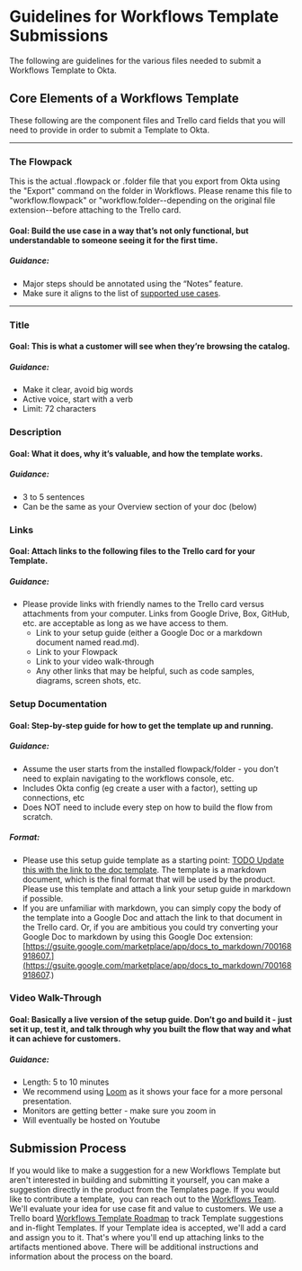 # Guidelines for Workflows Template Submissions

The following are guidelines for the various files needed to submit a Workflows Template to Okta. 

## Core Elements of a Workflows Template

These following are the component files and Trello card fields that you will need to provide in order to submit a Template to Okta.

---

### The Flowpack

This is the actual .flowpack or .folder file that you export from Okta using the "Export" command on the folder in Workflows. Please rename this file to "workflow.flowpack" or "workflow.folder--depending on the original file extension--before attaching to the Trello card.

#### Goal: Build the use case in a way that’s not only functional, but understandable to someone seeing it for the first time. 

##### Guidance:

*   Major steps should be annotated using the “Notes” feature.
*   Make sure it aligns to the list of [supported use cases](https://help.okta.com/en/prod/Content/Topics/Workflows/workflows-main.htm?cshid=ext-Okta-workflows).

---

### Title

#### Goal: This is what a customer will see when they’re browsing the catalog.

##### Guidance:

*   Make it clear, avoid big words
*   Active voice, start with a verb
*   Limit: 72 characters

### Description

#### Goal: What it does, why it’s valuable, and how the template works.

##### Guidance:

*   3 to 5 sentences
*   Can be the same as your Overview section of your doc (below)

### Links

#### Goal: Attach links to the following files to the Trello card for your Template.

##### Guidance:

*   Please provide links with friendly names to the Trello card versus attachments from your computer. Links from Google Drive, Box, GitHub, etc. are acceptable as long as we have access to them.
    *   Link to your setup guide (either a Google Doc or a markdown document named read.md).
    *   Link to your Flowpack
    *   Link to your video walk-through
    *   Any other links that may be helpful, such as code samples, diagrams, screen shots, etc.

### Setup Documentation

#### Goal: Step-by-step guide for how to get the template up and running.

##### Guidance:

*   Assume the user starts from the installed flowpack/folder - you don’t need to explain navigating to the workflows console, etc.
*   Includes Okta config (eg create a user with a factor), setting up connections, etc
*   Does NOT need to include every step on how to build the flow from scratch.

##### Format:

*   Please use this setup guide template as a starting point: [TODO Update this with the link to the doc template](www.google.com). The template is a markdown document, which is the final format that will be used by the product. Please use this template and attach a link your setup guide in markdown if possible.
*   If you are unfamiliar with markdown, you can simply copy the body of the template into a Google Doc and attach the link to that document in the Trello card. Or, if you are ambitious you could try converting your Google Doc to markdown by using this Google Doc extension: [https://gsuite.google.com/marketplace/app/docs_to_markdown/700168918607.](https://gsuite.google.com/marketplace/app/docs_to_markdown/700168918607.)

### Video Walk-Through

#### Goal: Basically a live version of the setup guide. Don’t go and build it - just set it up, test it, and talk through why you built the flow that way and what it can achieve for customers.

##### Guidance:

*   Length: 5 to 10 minutes
*   We recommend using [Loom](www.loom.com) as it shows your face for a more personal presentation.
*   Monitors are getting better - make sure you zoom in
*   Will eventually be hosted on Youtube

## Submission Process

If you would like to make a suggestion for a new Workflows Template but aren't interested in building and submitting it yourself, you can make a suggestion directly in the product from the Templates page. If you would like to contribute a template,  you can reach out to the [Workflows Team](mailto:workflows@okta.com). We'll evaluate your idea for use case fit and value to customers. We use a Trello board [Workflows Template Roadmap](https://trello.com/b/gRp3nNHo/workflows-template-roadmap) to track Template suggestions and in-flight Templates. If your Template idea is accepted, we'll add a card and assign you to it. That's where you'll end up attaching links to the artifacts mentioned above. There will be additional instructions and information about the process on the board.
